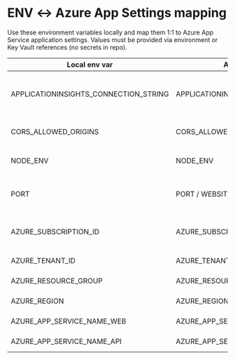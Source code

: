 # ENV ↔ Azure App Settings mapping

Use these environment variables locally and map them 1:1 to Azure App Service application settings. Values must be provided via environment or Key Vault references (no secrets in repo).

| Local env var | Azure App Setting | Notes |
|---|---|---|
| APPLICATIONINSIGHTS_CONNECTION_STRING | APPLICATIONINSIGHTS_CONNECTION_STRING | Provide via Key Vault reference or environment secret. |
| CORS_ALLOWED_ORIGINS | CORS_ALLOWED_ORIGINS | Comma-separated origins. |
| NODE_ENV | NODE_ENV | Use "production" in Azure. |
| PORT | PORT / WEBSITES_PORT | API may use 8080; web may use 3000. |
| AZURE_SUBSCRIPTION_ID | AZURE_SUBSCRIPTION_ID | Metadata only; not used by runtime. |
| AZURE_TENANT_ID | AZURE_TENANT_ID | Metadata only. |
| AZURE_RESOURCE_GROUP | AZURE_RESOURCE_GROUP | Metadata only. |
| AZURE_REGION | AZURE_REGION | Metadata only. |
| AZURE_APP_SERVICE_NAME_WEB | AZURE_APP_SERVICE_NAME_WEB | Metadata only. |
| AZURE_APP_SERVICE_NAME_API | AZURE_APP_SERVICE_NAME_API | Metadata only. |
